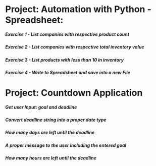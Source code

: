 # Project: Automation with Python - Spreadsheet:
##### Exercise 1 - List companies with respective product count
##### Exercise 2 - List companies with respective total inventory value
##### Exercise 3 - List products with less than 10 in inventory
##### Exercise 4 - Write to Spreadsheet and save into a new File

# Project: Countdown Application
##### Get user Input: goal and deadline
##### Convert deadline string into a proper date type
##### How many days are left until the deadline
##### A proper message to the user including the entered goal
##### How many hours are left until the deadline
